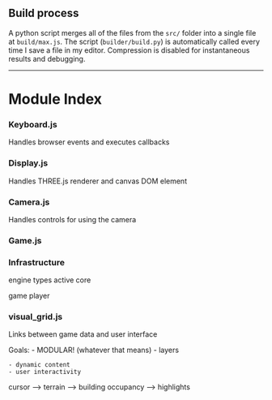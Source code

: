 ## Build process
A python script merges all of the files from the `src/` folder into a single file at `build/max.js`. The script (`builder/build.py`) is automatically called every time I save a file in my editor. Compression is disabled for instantaneous results and debugging.

---------------------------------------------

# Module Index
### Keyboard.js
Handles browser events and executes callbacks

### Display.js
Handles THREE.js renderer and canvas DOM element

### Camera.js
Handles controls for using the camera

### Game.js



### Infrastructure

engine
	types
	active
	core

game
	player
		

### visual_grid.js
Links between game data and user interface

Goals:
	- MODULAR! (whatever that means)
		- layers

	- dynamic content
	- user interactivity

cursor --> terrain --> building occupancy --> highlights